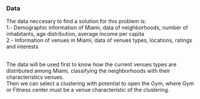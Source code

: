 ### Data

The data neccesary to find a solution for this problem is: <br>
1.- Demographic information of Miami, data of neighborhoods, number of inhabitants, age distribution, average income per capita <br>
2.- Information of venues in Miami, data of venues types, locations, ratings and interests <br><br>

The data will be used first to know how the current venues types are distributed among Miami, classifying the neighborhoods with their characteristics venues. <br>
Then we can select a clustering with potential to open the Gym, where Gym or Fitness center must be a venue characteristic of the clustering. <br>
